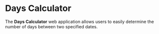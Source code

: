 # Days Calculator
The **Days Calculator** web application allows users to easily determine the number of days between two specified dates.
